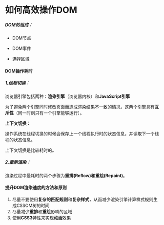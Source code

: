 # 如何高效操作DOM

##### DOM的组成：

* DOM节点

* DOM事件
* 选择区域

#### DOM操作耗时

##### 1.线程切换：

浏览器引擎包括两种：**渲染引擎**（浏览器内核）和**JavaScript引擎**

​         为了避免两个引擎同时修改页面而造成渲染结果不一致的情况，这两个引擎具有**互斥性**（同一时刻只有一个引擎能够运行）。

**上下文切换：**

​        操作系统在线程切换的时候会保存上一个线程执行时的状态信息，并读取下一个线程的状态信息。

上下文切换是比较耗时的。

##### 2.重新渲染：

渲染过程中最耗时的两个步骤为**重排(Reflow)**和**重绘(Repaint)**。

#### 提升DOM渲染速度的方法和原则

1. 尽量不要使用**复杂的匹配规则**和**复杂样式**，从而减少渲染引擎计算样式规则生成CSSOM树的时间
2. 尽量减少**重排**和**重绘**影响的区域
3. 使用**CSS3**特性来实现**动画**效果